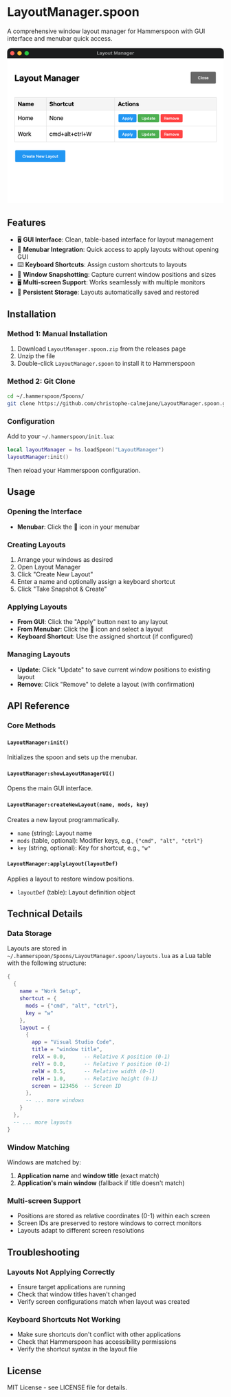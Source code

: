 # LayoutManager.spoon

A comprehensive window layout manager for Hammerspoon with GUI interface and menubar quick access.

![Layout Manager Interface](LayoutManager.png)

## Features

- 🖥️ **GUI Interface**: Clean, table-based interface for layout management
- 📐 **Menubar Integration**: Quick access to apply layouts without opening GUI
- ⌨️ **Keyboard Shortcuts**: Assign custom shortcuts to layouts
- 📸 **Window Snapshotting**: Capture current window positions and sizes
- 🖥️ **Multi-screen Support**: Works seamlessly with multiple monitors
- 💾 **Persistent Storage**: Layouts automatically saved and restored

## Installation

### Method 1: Manual Installation
1. Download `LayoutManager.spoon.zip` from the releases page
2. Unzip the file
3. Double-click `LayoutManager.spoon` to install it to Hammerspoon

### Method 2: Git Clone
```bash
cd ~/.hammerspoon/Spoons/
git clone https://github.com/christophe-calmejane/LayoutManager.spoon.git
```

### Configuration
Add to your `~/.hammerspoon/init.lua`:
```lua
local layoutManager = hs.loadSpoon("LayoutManager")
layoutManager:init()
```

Then reload your Hammerspoon configuration.

## Usage

### Opening the Interface
- **Menubar**: Click the 📐 icon in your menubar

### Creating Layouts
1. Arrange your windows as desired
2. Open Layout Manager
3. Click "Create New Layout"
4. Enter a name and optionally assign a keyboard shortcut
5. Click "Take Snapshot & Create"

### Applying Layouts
- **From GUI**: Click the "Apply" button next to any layout
- **From Menubar**: Click the 📐 icon and select a layout
- **Keyboard Shortcut**: Use the assigned shortcut (if configured)

### Managing Layouts
- **Update**: Click "Update" to save current window positions to existing layout
- **Remove**: Click "Remove" to delete a layout (with confirmation)

## API Reference

### Core Methods

#### `LayoutManager:init()`
Initializes the spoon and sets up the menubar.

#### `LayoutManager:showLayoutManagerUI()`
Opens the main GUI interface.

#### `LayoutManager:createNewLayout(name, mods, key)`
Creates a new layout programmatically.
- `name` (string): Layout name
- `mods` (table, optional): Modifier keys, e.g., `{"cmd", "alt", "ctrl"}`
- `key` (string, optional): Key for shortcut, e.g., `"w"`

#### `LayoutManager:applyLayout(layoutDef)`
Applies a layout to restore window positions.
- `layoutDef` (table): Layout definition object

## Technical Details

### Data Storage
Layouts are stored in `~/.hammerspoon/Spoons/LayoutManager.spoon/layouts.lua` as a Lua table with the following structure:

```lua
{
  {
    name = "Work Setup",
    shortcut = {
      mods = {"cmd", "alt", "ctrl"},
      key = "w"
    },
    layout = {
      {
        app = "Visual Studio Code",
        title = "window title",
        relX = 0.0,      -- Relative X position (0-1)
        relY = 0.0,      -- Relative Y position (0-1)
        relW = 0.5,      -- Relative width (0-1)
        relH = 1.0,      -- Relative height (0-1)
        screen = 123456  -- Screen ID
      },
      -- ... more windows
    }
  },
  -- ... more layouts
}
```

### Window Matching
Windows are matched by:
1. **Application name** and **window title** (exact match)
2. **Application's main window** (fallback if title doesn't match)

### Multi-screen Support
- Positions are stored as relative coordinates (0-1) within each screen
- Screen IDs are preserved to restore windows to correct monitors
- Layouts adapt to different screen resolutions

## Troubleshooting

### Layouts Not Applying Correctly
- Ensure target applications are running
- Check that window titles haven't changed
- Verify screen configurations match when layout was created

### Keyboard Shortcuts Not Working
- Make sure shortcuts don't conflict with other applications
- Check that Hammerspoon has accessibility permissions
- Verify the shortcut syntax in the layout file

## License

MIT License - see LICENSE file for details.
